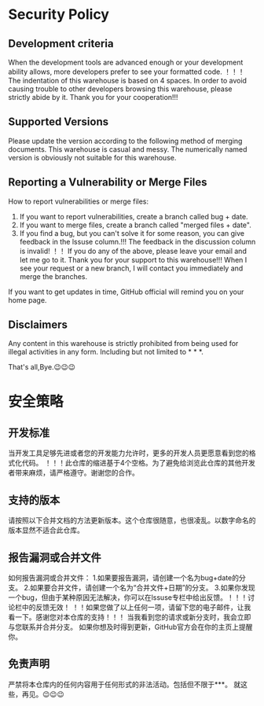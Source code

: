 # Security Policy

## Development criteria

When the development tools are advanced enough or your development ability allows, more developers prefer to see your
formatted code. ！！！ The indentation of this warehouse is based on 4 spaces. In order to avoid causing trouble to other
developers browsing this warehouse, please strictly abide by it. Thank you for your cooperation!!!

## Supported Versions

Please update the version according to the following method of merging documents. This warehouse is casual and messy.
The numerically named version is obviously not suitable for this warehouse.

## Reporting a Vulnerability or Merge Files

How to report vulnerabilities or merge files:

1. If you want to report vulnerabilities, create a branch called bug + date.
2. If you want to merge files, create a branch called "merged files + date".
3. If you find a bug, but you can't solve it for some reason, you can give feedback in the lssuse column.!!! The
   feedback in the discussion column is invalid!
   ！！ If you do any of the above, please leave your email and let me go to it. Thank you for your support to this
   warehouse!!!
   When I see your request or a new branch, I will contact you immediately and merge the branches.

If you want to get updates in time, GitHub official will remind you on your home page.

## Disclaimers

Any content in this warehouse is strictly prohibited from being used for illegal activities in any form. Including but
not limited to * * *.

That's all,Bye.😉😉😉

# 安全策略

## 开发标准

当开发工具足够先进或者您的开发能力允许时，更多的开发人员更愿意看到您的格式化代码。 ！！！此仓库的缩进基于4个空格。为了避免给浏览此仓库的其他开发者带来麻烦，请严格遵守。谢谢您的合作。

## 支持的版本

请按照以下合并文档的方法更新版本。这个仓库很随意，也很凌乱。以数字命名的版本显然不适合此仓库。

## 报告漏洞或合并文件

如何报告漏洞或合并文件： 1.如果要报告漏洞，请创建一个名为bug+date的分支。 2.如果要合并文件，请创建一个名为“合并文件+日期”的分支。
3.如果你发现一个bug，但由于某种原因无法解决，你可以在lssuse专栏中给出反馈。！！！讨论栏中的反馈无效！ ！！如果您做了以上任何一项，请留下您的电子邮件，让我看一下。感谢您对本仓库的支持！！！
当我看到您的请求或新分支时，我会立即与您联系并合并分支。 如果你想及时得到更新，GitHub官方会在你的主页上提醒你。

## 免责声明

严禁将本仓库内的任何内容用于任何形式的非法活动。包括但不限于***。
就这些，再见。😉😉😉
